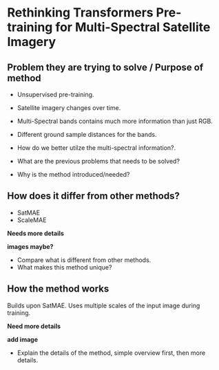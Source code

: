 # Rethinking Transformers Pre-training for Multi-Spectral Satellite Imagery

## Problem they are trying to solve / Purpose of method

- Unsupervised pre-training.
- Satellite imagery changes over time.
- Multi-Spectral bands contains much more information than just RGB.
- Different ground sample distances for the bands.
- How do we better utilze the multi-spectral information?.

- What are the previous problems that needs to be solved?
- Why is the method introduced/needed?

## How does it differ from other methods?

- SatMAE
- ScaleMAE

__Needs more details__

__images maybe?__

- Compare what is different from other methods.
- What makes this method unique?

## How the method works

Builds upon SatMAE. Uses multiple scales of the input image during
training.

__Need more details__

__add image__

- Explain the details of the method, simple overview first,
then more details.

